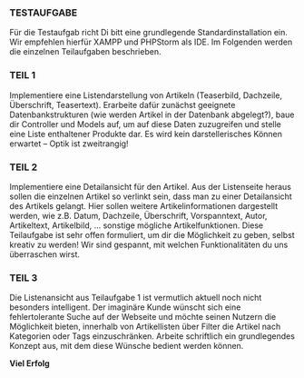 ### TESTAUFGABE
Für die Testaufgab richt Di bitt eine grundlegende Standardinstallation ein. Wir empfehlen hierfür XAMPP und PHPStorm als
IDE.
Im Folgenden werden die einzelnen Teilaufgaben beschrieben.


### TEIL 1
Implementiere eine Listendarstellung von Artikeln (Teaserbild,
Dachzeile, Überschrift, Teasertext). Erarbeite dafür zunächst geeignete
Datenbankstrukturen (wie werden Artikel in der Datenbank abgelegt?),
baue dir Controller und Models auf, um auf diese Daten zuzugreifen und
stelle eine Liste enthaltener Produkte dar.
Es wird kein darstellerisches Können erwartet – Optik ist zweitrangig!


### TEIL 2
Implementiere eine Detailansicht für den Artikel. Aus der Listenseite
heraus sollen die einzelnen Artikel so verlinkt sein, dass man zu einer
Detailansicht des Artikels gelangt.
Hier sollen weitere Artikelinformationen dargestellt werden, wie z.B.
Datum,
Dachzeile,
Überschrift,
Vorspanntext,
Autor,
Artikeltext,
Artikelbild, ... sonstige mögliche Artikelfunktionen.
Diese Teilaufgabe ist sehr offen formuliert, um dir die Möglichkeit zu
geben, selbst kreativ zu werden! Wir sind gespannt, mit welchen
Funktionalitäten du uns überraschen wirst.


### TEIL 3
Die Listenansicht aus Teilaufgabe 1 ist vermutlich aktuell noch nicht
besonders
intelligent.
Der
imaginäre
Kunde
wünscht
sich
eine
fehlertolerante Suche auf der Webseite und möchte seinen Nutzern die
Möglichkeit bieten, innerhalb von Artikellisten über Filter die Artikel
nach Kategorien oder Tags einzuschränken.
Arbeite schriftlich ein grundlegendes Konzept aus, mit dem diese
Wünsche bedient werden können.


__Viel Erfolg__
